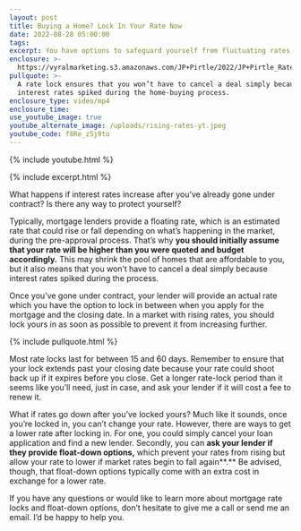```yaml
---
layout: post
title: Buying a Home? Lock In Your Rate Now
date: 2022-08-28 05:00:00
tags:
excerpt: You have options to safeguard yourself from fluctuating rates.
enclosure: >-
  https://vyralmarketing.s3.amazonaws.com/JP+Pirtle/2022/JP+Pirtle_Rates+Rising+While+Under+Contract.mp4
pullquote: >-
  A rate lock ensures that you won’t have to cancel a deal simply because
  interest rates spiked during the home-buying process.
enclosure_type: video/mp4
enclosure_time:
use_youtube_image: true
youtube_alternate_image: /uploads/rising-rates-yt.jpeg
youtube_code: f8Re_z5j9to
---
```

{% include youtube.html %}

{% include excerpt.html %}

What happens if interest rates increase after you’ve already gone under contract? Is there any way to protect yourself?

Typically, mortgage lenders provide a floating rate, which is an estimated rate that could rise or fall depending on what’s happening in the market, during the pre-approval process. That’s why **you should initially assume that your rate will be higher than you were quoted and budget accordingly.** This may shrink the pool of homes that are affordable to you, but it also means that you won’t have to cancel a deal simply because interest rates spiked during the process.

Once you’ve gone under contract, your lender will provide an actual rate which you have the option to lock in between when you apply for the mortgage and the closing date. In a market with rising rates, you should lock yours in as soon as possible to prevent it from increasing further.

{% include pullquote.html %}

Most rate locks last for between 15 and 60 days. Remember to ensure that your lock extends past your closing date because your rate could shoot back up if it expires before you close. Get a longer rate-lock period than it seems like you’ll need, just in case, and ask your lender if it will cost a fee to renew it.&nbsp;

What if rates go down after you’ve locked yours? Much like it sounds, once you’re locked in, you can’t change your rate. However, there are ways to get a lower rate after locking in. For one, you could simply cancel your loan application and find a new lender. Secondly, you can **ask your lender if they provide float-down options,** which prevent your rates from rising but allow your rate to lower if market rates begin to fall again**.** Be advised, though, that float-down options typically come with an extra cost in exchange for a lower rate.

If you have any questions or would like to learn more about mortgage rate locks and float-down options, don’t hesitate to give me a call or send me an email. I’d be happy to help you.